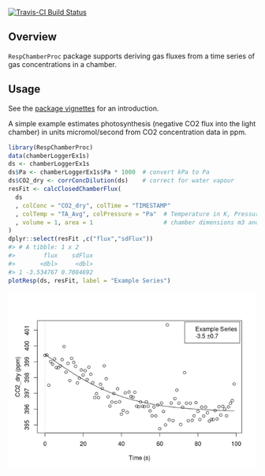 
<!-- 
README.md is generated from README.Rmd. Please edit that file
#knitr::knit("README.Rmd") 
rmarkdown::render("README.Rmd") 
maybe clear cache before
-->
[![Travis-CI Build Status](https://travis-ci.org/bgctw/RespChamberProc.svg?branch=master)](https://travis-ci.org/bgctw/RespChamberProc)

<!-- 
[![CRAN_Status_Badge](http://www.r-pkg.org/badges/version/REddyProc)](http://cran.r-project.org/package=REddyProc)
[![CRAN_Status_Badge](http://www.r-pkg.org/badges/version/logitnorm)](http://cran.r-project.org/package=logitnorm)
-->
Overview
--------

`RespChamberProc` package supports deriving gas fluxes from a time series of gas concentrations in a chamber.

<!-- 
## Installation

```r
# From CRAN
install.packages("logitnorm")

# Or the the development version from GitHub:
# install.packages("devtools")
devtools::install_github("bgctw/logitnorm")
```
-->
Usage
-----

See the [package vignettes](../../tree/master/vignettes) for an introduction.

A simple example estimates photosynthesis (negative CO2 flux into the light chamber) in units micromol/second from CO2 concentration data in ppm.

``` r
library(RespChamberProc)
data(chamberLoggerEx1s)
ds <- chamberLoggerEx1s
ds$Pa <- chamberLoggerEx1s$Pa * 1000  # convert kPa to Pa
ds$CO2_dry <- corrConcDilution(ds)    # correct for water vapour
resFit <- calcClosedChamberFlux(
  ds
  , colConc = "CO2_dry", colTime = "TIMESTAMP"  
  , colTemp = "TA_Avg", colPressure = "Pa"  # Temperature in K, Pressure in Pa
  , volume = 1, area = 1                    # chamber dimensions m3 and m2
)
dplyr::select(resFit ,c("flux","sdFlux"))
#> # A tibble: 1 x 2
#>        flux    sdFlux
#>       <dbl>     <dbl>
#> 1 -3.534767 0.7084692
plotResp(ds, resFit, label = "Example Series")
```

![](README-example-1.png)
